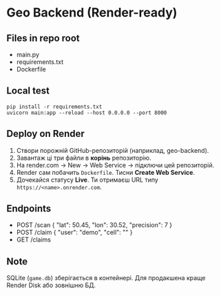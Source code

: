 
# Geo Backend (Render-ready)

## Files in repo root
- main.py
- requirements.txt
- Dockerfile

## Local test
```
pip install -r requirements.txt
uvicorn main:app --reload --host 0.0.0.0 --port 8000
```

## Deploy on Render
1. Створи порожній GitHub-репозиторій (наприклад, geo-backend).
2. Завантаж ці три файли в **корінь** репозиторію.
3. На render.com → New → Web Service → підключи цей репозиторій.
4. Render сам побачить `Dockerfile`. Тисни **Create Web Service**.
5. Дочекайся статусу **Live**. Ти отримаєш URL типу `https://<name>.onrender.com`.

## Endpoints
- POST /scan  { "lat": 50.45, "lon": 30.52, "precision": 7 }
- POST /claim { "user": "demo", "cell": "<geohash>" }
- GET  /claims

## Note
SQLite (`game.db`) зберігається в контейнері. Для продакшена краще Render Disk або зовнішню БД.
